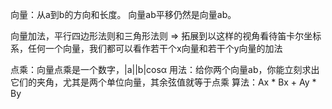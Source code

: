 向量：从a到b的方向和长度。
向量ab平移仍然是向量ab。

向量加法，平行四边形法则和三角形法则  =>  拓展到以这样的视角看待笛卡尔坐标系，任何一个向量，我们都可以看作若干个x向量和若干个y向量的加法

点乘：向量点乘是一个数字，|a||b|cosα
用法：给你两个向量ab，你能立刻求出它们的夹角，尤其是两个单位向量，其余弦值就等于点乘
算法：Ax * Bx + Ay * By



